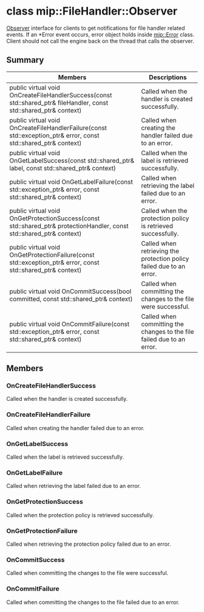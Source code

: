 # class mip::FileHandler::Observer 
[Observer](class_mip_filehandler_observer.md) interface for clients to get notifications for file handler related events.
If an *Error event occurs, error object holds inside [mip::Error](class_mip_error.md) class. 
Client should not call the engine back on the thread that calls the observer.
  
## Summary
 Members                        | Descriptions                                
--------------------------------|---------------------------------------------
public virtual void OnCreateFileHandlerSuccess(const std::shared_ptr<FileHandler>& fileHandler, const std::shared_ptr<void>& context)  |  Called when the handler is created successfully.
public virtual void OnCreateFileHandlerFailure(const std::exception_ptr& error, const std::shared_ptr<void>& context)  |  Called when creating the handler failed due to an error.
public virtual void OnGetLabelSuccess(const std::shared_ptr<ContentLabel>& label, const std::shared_ptr<void>& context)  |  Called when the label is retrieved successfully.
public virtual void OnGetLabelFailure(const std::exception_ptr& error, const std::shared_ptr<void>& context)  |  Called when retrieving the label failed due to an error.
public virtual void OnGetProtectionSuccess(const std::shared_ptr<ProtectionHandler>& protectionHandler, const std::shared_ptr<void>& context)  |  Called when the protection policy is retrieved successfully.
public virtual void OnGetProtectionFailure(const std::exception_ptr& error, const std::shared_ptr<void>& context)  |  Called when retrieving the protection policy failed due to an error.
public virtual void OnCommitSuccess(bool committed, const std::shared_ptr<void>& context)  |  Called when committing the changes to the file were successful.
public virtual void OnCommitFailure(const std::exception_ptr& error, const std::shared_ptr<void>& context)  |  Called when committing the changes to the file failed due to an error.
  
## Members
  
### OnCreateFileHandlerSuccess
Called when the handler is created successfully.
  
### OnCreateFileHandlerFailure
Called when creating the handler failed due to an error.
  
### OnGetLabelSuccess
Called when the label is retrieved successfully.
  
### OnGetLabelFailure
Called when retrieving the label failed due to an error.
  
### OnGetProtectionSuccess
Called when the protection policy is retrieved successfully.
  
### OnGetProtectionFailure
Called when retrieving the protection policy failed due to an error.
  
### OnCommitSuccess
Called when committing the changes to the file were successful.
  
### OnCommitFailure
Called when committing the changes to the file failed due to an error.